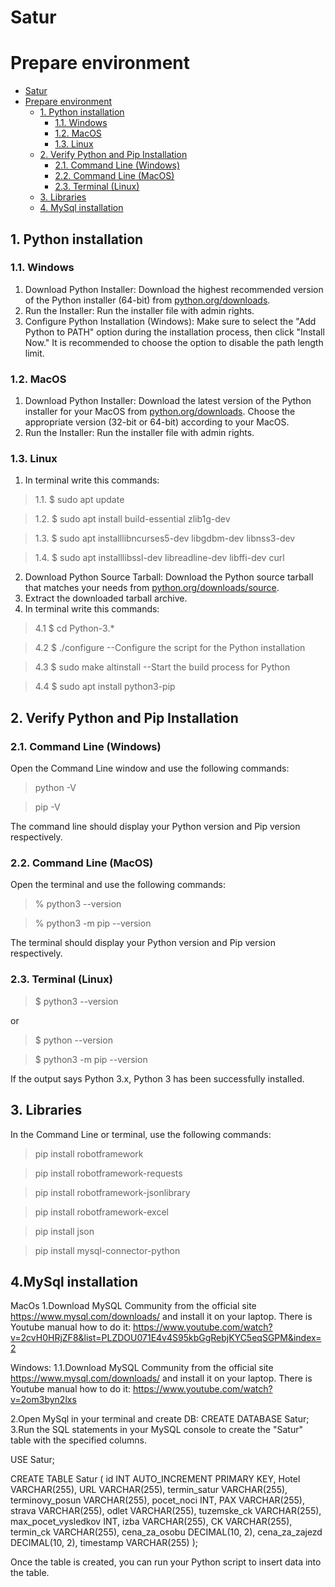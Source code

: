 # Satur

# Prepare environment

- [Satur](#satur)
- [Prepare environment](#prepare-environment)
  - [1. Python installation](#1-python-installation)
    - [1.1. Windows](#11-windows)
    - [1.2. MacOS](#12-macos)
    - [1.3. Linux](#13-linux)
  - [2. Verify Python and Pip Installation](#2-verify-python-and-pip-installation)
    - [2.1. Command Line (Windows)](#21-command-line-windows)
    - [2.2. Command Line (MacOS)](#22-command-line-macos)
    - [2.3. Terminal (Linux)](#23-terminal-linux)
  - [3. Libraries](#3-libraries)
   - [4. MySql installation](#4-MySql-installation)
 

## 1. Python installation

### 1.1. Windows

1. Download Python Installer: Download the highest recommended version of the Python installer (64-bit) from [python.org/downloads](https://www.python.org/downloads/).
2. Run the Installer: Run the installer file with admin rights.
3. Configure Python Installation (Windows): Make sure to select the "Add Python to PATH" option during the installation process, then click "Install Now." It is recommended to choose the option to disable the path length limit.

### 1.2. MacOS

1. Download Python Installer: Download the latest version of the Python installer for your MacOS from [python.org/downloads](https://www.python.org/downloads/). Choose the appropriate version (32-bit or 64-bit) according to your MacOS.
2. Run the Installer: Run the installer file with admin rights.

### 1.3. Linux

1. In terminal write this commands:

> 1.1. $ sudo apt update

> 1.2. $ sudo apt install build-essential zlib1g-dev

> 1.3. $ sudo apt installlibncurses5-dev libgdbm-dev libnss3-dev

> 1.4. $ sudo apt installlibssl-dev libreadline-dev libffi-dev curl

2. Download Python Source Tarball: Download the Python source tarball that matches your needs from [python.org/downloads/source](https://www.python.org/downloads/source/).
3. Extract the downloaded tarball archive.
4. In terminal write this commands:

> 4.1 $ cd Python-3.*

> 4.2 $ ./configure --Configure the script for the Python installation

> 4.3 $ sudo make altinstall --Start the build process for Python

> 4.4 $ sudo apt install python3-pip

## 2. Verify Python and Pip Installation

### 2.1. Command Line (Windows)

Open the Command Line window and use the following commands:

> python -V

> pip -V

The command line should display your Python version and Pip version respectively.

### 2.2. Command Line (MacOS)

Open the terminal and use the following commands:

> % python3 --version

> % python3 -m pip --version

The terminal should display your Python version and Pip version respectively.

### 2.3. Terminal (Linux)

> $ python3 --version

or

> $ python --version

> $ python3 -m pip --version

If the output says Python 3.x, Python 3 has been successfully installed.

## 3. Libraries

In the Command Line or terminal, use the following commands:

> pip install robotframework

> pip install robotframework-requests

> pip install robotframework-jsonlibrary

> pip install robotframework-excel

> pip install json

> pip install mysql-connector-python



## 4.MySql installation

MacOs
1.Download MySQL Community from the official site https://www.mysql.com/downloads/ and install it on your laptop. 
There is Youtube manual how to do it: https://www.youtube.com/watch?v=2cvH0HRjZF8&list=PLZDOU071E4v4S95kbGgRebjKYC5eqSGPM&index=2

Windows:
1.1.Download MySQL Community from the official site https://www.mysql.com/downloads/ and install it on your laptop. 
There is Youtube manual how to do it: https://www.youtube.com/watch?v=2om3byn2lxs

2.Open MySql in your terminal and create DB: CREATE DATABASE Satur;
3.Run the SQL statements in your MySQL console to create the "Satur" table with the specified columns.

USE Satur;

CREATE TABLE Satur (
  id INT AUTO_INCREMENT PRIMARY KEY,
  Hotel VARCHAR(255),
  URL VARCHAR(255),
  termin_satur VARCHAR(255),
  terminovy_posun VARCHAR(255),
  pocet_noci INT,
  PAX VARCHAR(255),
  strava VARCHAR(255),
  odlet VARCHAR(255),
  tuzemske_ck VARCHAR(255),
  max_pocet_vysledkov INT,
  izba VARCHAR(255),
  CK VARCHAR(255),
  termin_ck VARCHAR(255),
  cena_za_osobu DECIMAL(10, 2),
  cena_za_zajezd DECIMAL(10, 2),
  timestamp VARCHAR(255)
);

 Once the table is created, you can run your Python script to insert data into the table.


